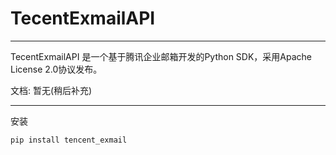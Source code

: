 # TecentExmailAPI

---

TecentExmailAPI 是一个基于腾讯企业邮箱开发的Python SDK，采用Apache License 2.0协议发布。

文档: 暂无(稍后补充)

---

安装

```bash
pip install tencent_exmail
```